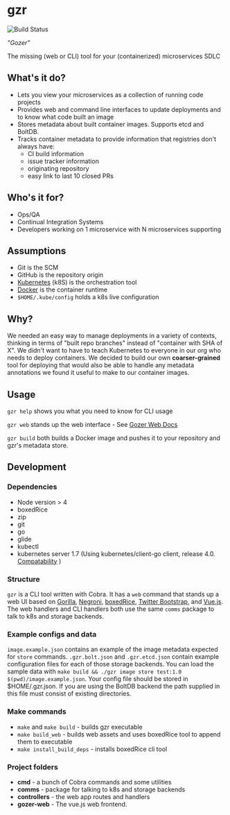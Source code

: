 # gzr

![Build Status](https://api.travis-ci.org/bypasslane/gzr.svg?branch=master)

*"Gozer"*

The missing (web or CLI) tool for your (containerized) microservices SDLC

## What's it do?

* Lets you view your microservices as a collection of running code projects
* Provides web and command line interfaces to update deployments and to know what code built an image
* Stores metadata about built container images. Supports etcd and BoltDB.
* Tracks container metadata to provide information that registries don't always have:
	* CI build information
	* issue tracker information
  * originating repository
  * easy link to last 10 closed PRs

## Who's it for?
* Ops/QA
* Continual Integration Systems
* Developers working on 1 microservice with N microservices supporting

## Assumptions
* Git is the SCM
* GitHub is the repository origin
* [Kubernetes](https://kubernetes.io) (k8S) is the orchestration tool
* [Docker](https://www.docker.com) is the container runtime
* `$HOME/.kube/config` holds a k8s live configuration

## Why?
We needed an easy way to manage deployments in a variety of contexts, thinking in terms of "built repo branches" instead of "container with SHA of X". We didn't want to have to teach Kubernetes to everyone in our org who needs to deploy containers. We decided to build our own **coarser-grained** tool for deploying that would also be able to handle any metadata annotations we found it useful to make to our container images.

## Usage
`gzr help` shows you what you need to know for CLI usage

`gzr web` stands up the web interface - See [Gozer Web Docs](https://github.com/bypasslane/gzr/blob/master/gozer-web/README.md)

`gzr build` both builds a Docker image and pushes it to your repository and gzr's metadata store.


## Development

### Dependencies
* Node version > 4
* boxedRice
* zip
* git
* go
* glide
* kubectl
* kubernetes server 1.7 (Using kubernetes/client-go client, release 4.0. [Compatability](https://github.com/kubernetes/client-go/blob/master/README.md#compatibility-matrix) )
 
### Structure
`gzr` is a CLI tool written with Cobra. It has a `web` 
command that stands up a web UI based on [Gorilla](http://www.gorillatoolkit.org), [Negroni](https://github.com/urfave/negroni), 
[boxedRice](https://github.com/bypasslane/boxedRice), [Twitter Bootstrap](http://getbootstrap.com), and [Vue.js](https://vuejs.org/). 
The web handlers and CLI handlers both use the same `comms` package to talk to k8s and storage backends.

### Example configs and data
`image.example.json` contains an example of the image metadata expected for `store` commands. `.gzr.bolt.json` and `.gzr.etcd.json` contain example configuration files for each of those storage backends.
You can load the sample data with `make build && ./gzr image store test:1.0 $(pwd)/image.example.json`.
Your config file should be stored in $HOME/.gzr.json. If you are using the BoltDB backend the path supplied in this file must consist of existing directories.

### Make commands
* `make` and `make build` - builds gzr executable
* `make build_web` - builds web assets and uses boxedRice tool to append them to executable
* `make install_build_deps` - installs boxedRice cli tool

### Project folders

* **cmd** - a bunch of Cobra commands and some utilities
* **comms** - package for talking to k8s and storage backends
* **controllers** - the web app routes and handlers
* **gozer-web** - The vue.js web frontend. 
